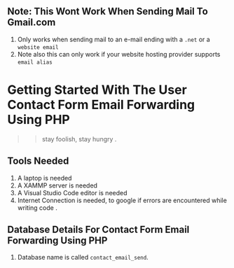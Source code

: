 ## Note: This Wont Work When Sending Mail To Gmail.com 
1. Only works when sending mail to an e-mail ending with a ```.net``` or a ```website email```
2. Note also this can only work if your website hosting provider supports ```email alias``` 

# Getting Started With The User Contact Form Email Forwarding Using PHP
>>  stay foolish, stay hungry .

## Tools Needed
1. A laptop is needed
2. A XAMMP server is needed
3. A Visual Studio Code editor is needed 
4. Internet Connection is needed, to google if errors are encountered  while writing code .

## Database Details For Contact Form Email Forwarding Using PHP

1. Database name is called ```contact_email_send```.
